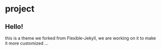 # project
## Hello! 
this is a theme we forked from Flexible-Jekyll, we are working on it to make it more customized ... 
